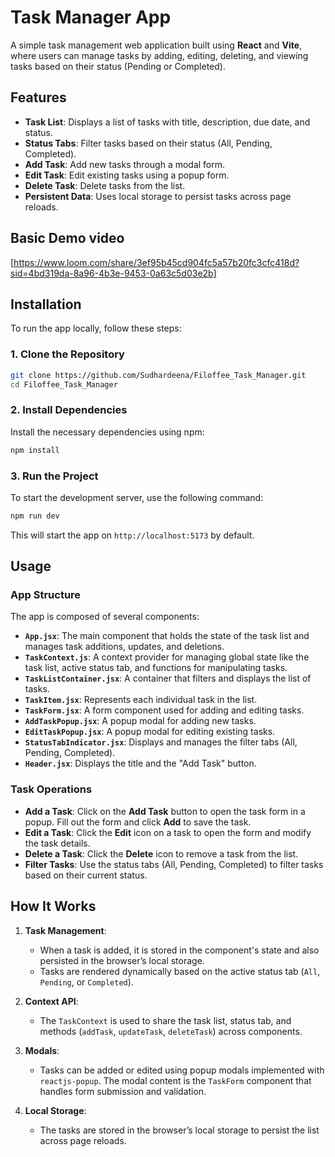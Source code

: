 

# Task Manager App

A simple task management web application built using **React** and **Vite**, where users can manage tasks by adding, editing, deleting, and viewing tasks based on their status (Pending or Completed).

## Features

- **Task List**: Displays a list of tasks with title, description, due date, and status.
- **Status Tabs**: Filter tasks based on their status (All, Pending, Completed).
- **Add Task**: Add new tasks through a modal form.
- **Edit Task**: Edit existing tasks using a popup form.
- **Delete Task**: Delete tasks from the list.
- **Persistent Data**: Uses local storage to persist tasks across page reloads.

## Basic Demo video
[https://www.loom.com/share/3ef95b45cd904fc5a57b20fc3cfc418d?sid=4bd319da-8a96-4b3e-9453-0a63c5d03e2b]


## Installation

To run the app locally, follow these steps:

### 1. Clone the Repository

```bash
git clone https://github.com/Sudhardeena/Filoffee_Task_Manager.git
cd Filoffee_Task_Manager
```

### 2. Install Dependencies

Install the necessary dependencies using npm:

```bash
npm install
```

### 3. Run the Project

To start the development server, use the following command:

```bash
npm run dev
```

This will start the app on `http://localhost:5173` by default.

## Usage

### App Structure

The app is composed of several components:

- **`App.jsx`**: The main component that holds the state of the task list and manages task additions, updates, and deletions.
- **`TaskContext.js`**: A context provider for managing global state like the task list, active status tab, and functions for manipulating tasks.
- **`TaskListContainer.jsx`**: A container that filters and displays the list of tasks.
- **`TaskItem.jsx`**: Represents each individual task in the list.
- **`TaskForm.jsx`**: A form component used for adding and editing tasks.
- **`AddTaskPopup.jsx`**: A popup modal for adding new tasks.
- **`EditTaskPopup.jsx`**: A popup modal for editing existing tasks.
- **`StatusTabIndicator.jsx`**: Displays and manages the filter tabs (All, Pending, Completed).
- **`Header.jsx`**: Displays the title and the "Add Task" button.

### Task Operations

- **Add a Task**: Click on the **Add Task** button to open the task form in a popup. Fill out the form and click **Add** to save the task.
- **Edit a Task**: Click the **Edit** icon on a task to open the form and modify the task details.
- **Delete a Task**: Click the **Delete** icon to remove a task from the list.
- **Filter Tasks**: Use the status tabs (All, Pending, Completed) to filter tasks based on their current status.

## How It Works

1. **Task Management**: 
   - When a task is added, it is stored in the component's state and also persisted in the browser’s local storage.
   - Tasks are rendered dynamically based on the active status tab (`All`, `Pending`, or `Completed`).

2. **Context API**: 
   - The `TaskContext` is used to share the task list, status tab, and methods (`addTask`, `updateTask`, `deleteTask`) across components.

3. **Modals**:
   - Tasks can be added or edited using popup modals implemented with `reactjs-popup`. The modal content is the `TaskForm` component that handles form submission and validation.

4. **Local Storage**: 
   - The tasks are stored in the browser’s local storage to persist the list across page reloads.


